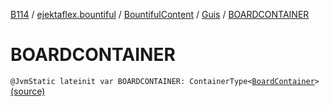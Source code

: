 [B114](../../../index.md) / [ejektaflex.bountiful](../../index.md) / [BountifulContent](../index.md) / [Guis](index.md) / [BOARDCONTAINER](./-b-o-a-r-d-c-o-n-t-a-i-n-e-r.md)

# BOARDCONTAINER

`@JvmStatic lateinit var BOARDCONTAINER: ContainerType<`[`BoardContainer`](../../../ejektaflex.bountiful.gui/-board-container/index.md)`>` [(source)](https://github.com/ejektaflex/Bountiful/tree/develop/src/main/kotlin/ejektaflex/bountiful/BountifulContent.kt#L35)
